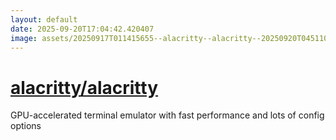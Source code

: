 ```yaml
---
layout: default
date: 2025-09-20T17:04:42.420407
image: assets/20250917T011415655--alacritty--alacritty--20250920T045110157--cropped.png
---
```


# [alacritty/alacritty](https://github.com/alacritty/alacritty)

GPU-accelerated terminal emulator with fast performance and lots of config options
